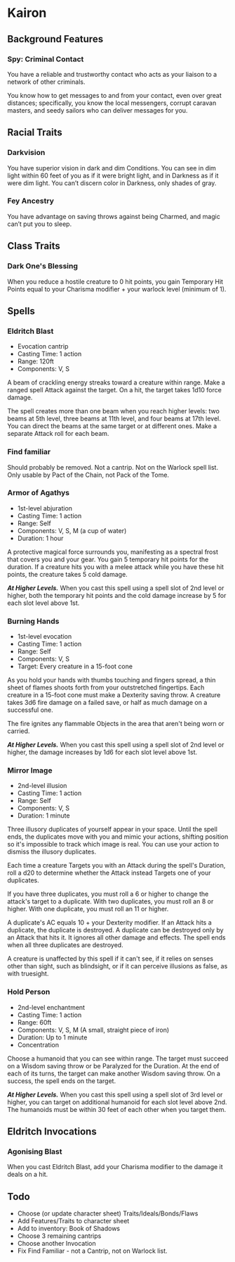 # Kairon

## Background Features

### Spy: Criminal Contact

You have a reliable and trustworthy contact who acts as your liaison to a network of other criminals.

You know how to get messages to and from your contact, even over great distances; specifically, you know the local messengers, corrupt caravan masters, and seedy sailors who can deliver messages for you. 

## Racial Traits

### Darkvision

You have superior vision in dark and dim Conditions. You can see in dim light within 60 feet of you as if it were bright light, and in Darkness as if it were dim light. You can’t discern color in Darkness, only shades of gray.

### Fey Ancestry

You have advantage on saving throws against being Charmed, and magic can’t put you to sleep.

## Class Traits

### Dark One's Blessing

When you reduce a hostile creature to 0 hit points, you gain Temporary Hit Points equal to your Charisma modifier + your warlock level (minimum of 1).

## Spells

### Eldritch Blast

* Evocation cantrip
* Casting Time: 1 action
* Range: 120ft
* Components: V, S

A beam of crackling energy streaks toward a creature within range. Make a ranged spell Attack against the target. On a hit, the target takes 1d10 force damage.

The spell creates more than one beam when you reach higher levels: two beams at 5th level, three beams at 11th level, and four beams at 17th level. You can direct the beams at the same target or at different ones. Make a separate Attack roll for each beam.

### Find familiar

Should probably be removed. Not a cantrip. Not on the Warlock spell list. Only usable by Pact of the Chain, not Pack of the Tome.

### Armor of Agathys

* 1st-level abjuration
* Casting Time: 1 action
* Range: Self
* Components: V, S, M (a cup of water)
* Duration: 1 hour

A protective magical force surrounds you, manifesting as a spectral frost that covers you and your gear. You gain 5 temporary hit points for the duration. If a creature hits you with a melee attack while you have these hit points, the creature takes 5 cold damage.

___At Higher Levels.___ When you cast this spell using a spell slot of 2nd level or higher, both the temporary hit points and the cold damage increase by 5 for each slot level above 1st.

### Burning Hands

* 1st-level evocation
* Casting Time: 1 action
* Range: Self
* Components: V, S
* Target: Every creature in a 15-foot cone

As you hold your hands with thumbs touching and fingers spread, a thin sheet of flames shoots forth from your outstretched fingertips. Each creature in a 15-foot cone must make a Dexterity saving throw. A creature takes 3d6 fire damage on a failed save, or half as much damage on a successful one.

The fire ignites any flammable Objects in the area that aren't being worn or carried.

___At Higher Levels.___ When you cast this spell using a spell slot of 2nd level or higher, the damage increases by 1d6 for each slot level above 1st.

### Mirror Image

* 2nd-level illusion
* Casting Time: 1 action
* Range: Self
* Components: V, S
* Duration: 1 minute

Three illusory duplicates of yourself appear in your space. Until the spell ends, the duplicates move with you and mimic your actions, shifting position so it's impossible to track which image is real. You can use your action to dismiss the illusory duplicates.

Each time a creature Targets you with an Attack during the spell's Duration, roll a d20 to determine whether the Attack instead Targets one of your duplicates.

If you have three duplicates, you must roll a 6 or higher to change the attack's target to a duplicate. With two duplicates, you must roll an 8 or higher. With one duplicate, you must roll an 11 or higher.

A duplicate's AC equals 10 + your Dexterity modifier. If an Attack hits a duplicate, the duplicate is destroyed. A duplicate can be destroyed only by an Attack that hits it. It ignores all other damage and effects. The spell ends when all three duplicates are destroyed.

A creature is unaffected by this spell if it can't see, if it relies on senses other than sight, such as blindsight, or if it can perceive illusions as false, as with truesight.

### Hold Person

* 2nd-level enchantment
* Casting Time: 1 action
* Range: 60ft
* Components: V, S, M (A small, straight piece of iron)
* Duration: Up to 1 minute
* Concentration

Choose a humanoid that you can see within range. The target must succeed on a Wisdom saving throw or be Paralyzed for the Duration. At the end of each of its turns, the target can make another Wisdom saving throw. On a success, the spell ends on the target.

___At Higher Levels.___ When you cast this spell using a spell slot of 3rd level or higher, you can target on additional humanoid for each slot level above 2nd. The humanoids must be within 30 feet of each other when you target them.

## Eldritch Invocations

### Agonising Blast

When you cast Eldritch Blast, add your Charisma modifier to the damage it deals on a hit.

## Todo

* Choose (or update character sheet) Traits/Ideals/Bonds/Flaws
* Add Features/Traits to character sheet
* Add to inventory: Book of Shadows
* Choose 3 remaining cantrips
* Choose another Invocation
* Fix Find Familiar - not a Cantrip, not on Warlock list.